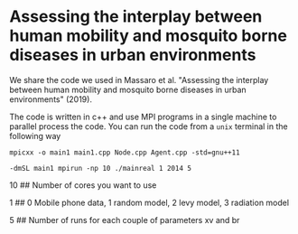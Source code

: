 # Assessing the interplay between human mobility and mosquito borne diseases in urban environments

We share the code we used in Massaro et al. "Assessing the interplay between human mobility and mosquito borne diseases in urban environments" (2019).

The code is written in c++ and use MPI programs in a single machine to parallel process the code. You can run the code from a `unix` terminal in the following way

`mpicxx -o main1 main1.cpp Node.cpp Agent.cpp -std=gnu++11`

`-dmSL main1 mpirun -np 10 ./mainreal 1 2014 5`

10 ## Number of cores you want to use

1  ## 0 Mobile phone data, 1 random model, 2 levy model, 3 radiation model

5  ## Number of runs for each couple of parameters xv and br

